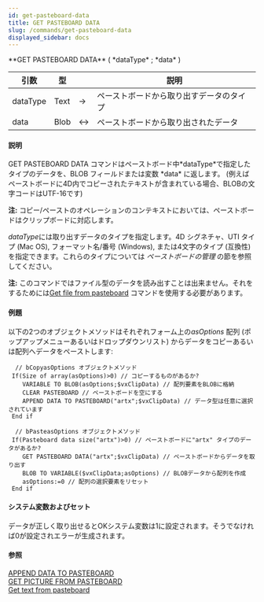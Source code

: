 ```yaml
---
id: get-pasteboard-data
title: GET PASTEBOARD DATA
slug: /commands/get-pasteboard-data
displayed_sidebar: docs
---
```


<!--REF #_command_.GET PASTEBOARD DATA.Syntax-->**GET PASTEBOARD DATA** ( *dataType* ; *data* )<!-- END REF-->
<!--REF #_command_.GET PASTEBOARD DATA.Params-->
| 引数 | 型 |  | 説明 |
| --- | --- | --- | --- |
| dataType | Text | &srarr; | ペーストボードから取り出すデータのタイプ |
| data | Blob | &harr; | ペーストボードから取り出されたデータ |

<!-- END REF-->

#### 説明 

<!--REF #_command_.GET PASTEBOARD DATA.Summary-->GET PASTEBOARD DATA コマンドはペーストボード中*dataType*で指定したタイプのデータを、BLOB フィールドまたは変数 *data* に返します。<!-- END REF--> (例えばペーストボードに4D内でコピーされたテキストが含まれている場合、BLOBの文字コードはUTF-16です) 

**注:** コピー/ペーストのオペレーションのコンテキストにおいては、ペーストボードはクリップボードに対応します。

*dataType*には取り出すデータのタイプを指定します。4D シグネチャ、UTI タイプ (Mac OS), フォーマット名/番号 (Windows), または4文字のタイプ (互換性)を指定できます。これらのタイプについては *ペーストボードの管理* の節を参照してください。 

**注:** このコマンドではファイル型のデータを読み出すことは出来ません。それをするためには[Get file from pasteboard](get-file-from-pasteboard.md) コマンドを使用する必要があります。

#### 例題 

以下の2つのオブジェクトメソッドはそれぞれフォーム上の*asOptions* 配列 (ポップアップメニューあるいはドロップダウンリスト) からデータをコピーあるいは配列へデータをペーストします:

```4d
  // bCopyasOptions オブジェクトメソッド
 If(Size of array(asOptions)>0) // コピーするものがあるか?
    VARIABLE TO BLOB(asOptions;$vxClipData) // 配列要素をBLOBに格納
    CLEAR PASTEBOARD // ペーストボードを空にする
    APPEND DATA TO PASTEBOARD("artx";$vxClipData) // データ型は任意に選択されています
 End if
 
  // bPasteasOptions オブジェクトメソッド
 If(Pasteboard data size("artx")>0) // ペーストボードに"artx" タイプのデータがあるか?
    GET PASTEBOARD DATA("artx";$vxClipData) // ペーストボードからデータを取り出す
    BLOB TO VARIABLE($vxClipData;asOptions) // BLOBデータから配列を作成
    asOptions:=0 // 配列の選択要素をリセット
 End if
```

#### システム変数およびセット 

データが正しく取り出せるとOKシステム変数は1に設定されます。そうでなければ0が設定されエラーが生成されます。

#### 参照 

[APPEND DATA TO PASTEBOARD](append-data-to-pasteboard.md)  
[GET PICTURE FROM PASTEBOARD](get-picture-from-pasteboard.md)  
[Get text from pasteboard](get-text-from-pasteboard.md)  